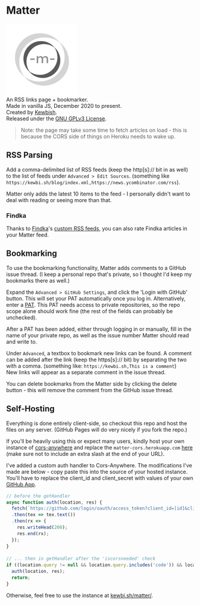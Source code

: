 # Matter
![Matter logo - a mobius strip with a m.](assets/matter192.png)  
An RSS links page + bookmarker.  
Made in vanilla JS, December 2020 to present.  
Created by [Kewbish](https://github.com/kewbish).  
Released under the [GNU GPLv3 License](./LICENSE).

> Note: the page may take some time to fetch articles on load - this is because the CORS side of things on Heroku needs to wake up.

## RSS Parsing
Add a comma-delimited list of RSS feeds (keep the http[s]:// bit in as well) to the list of feeds under `Advanced > Edit Sources`. (something like `https://kewbi.sh/blog/index.xml,https://news.ycombinator.com/rss`).  

Matter only adds the latest 10 items to the feed - I personally didn't want to deal with reading or seeing more than that.

### Findka
Thanks to [Findka](https://findka.com)'s [custom RSS feeds](https://findka.com/blog/use-rss/), you can also rate Findka articles in your Matter feed.

## Bookmarking
To use the bookmarking functionality, Matter adds comments to a GitHub issue thread. (I keep a personal repo that's private, so I thought I'd keep my bookmarks there as well.)  

Expand the `Advanced > GitHub Settings`, and click the 'Login with GitHub' button. This will set your PAT automatically once you log in. Alternatively, enter a [PAT](https://github.com/settings/tokens/new). This PAT needs access to private repositories, so the repo scope alone should work fine (the rest of the fields can probably be unchecked).  

After a PAT has been added, either through logging in or manually, fill in the name of your private repo, as well as the issue number Matter should read and write to.

Under `Advanced`, a textbox to bookmark new links can be found. A comment can be added after the link (keep the https[s]:// bit) by separating the two with a comma. (something like: `https://kewbi.sh,This is a comment`)  
New links will appear as a separate comment in the issue thread.

You can delete bookmarks from the Matter side by clicking the delete button - this will remove the comment from the GitHub issue thread.

## Self-Hosting
Everything is done entirely client-side, so checkout this repo and host the files on any server. (GitHub Pages will do very nicely if you fork the repo.)

If you'll be heavily using this or expect many users, kindly host your own instance of [cors-anywhere](https://github.com/Rob--W/cors-anywhere) and replace the `matter-cors.herokuapp.com` [here](https://github.com/kewbish/matter/blob/master/main.js#L2) (make sure not to include an extra slash at the end of your URL).

I've added a custom auth handler to Cors-Anywhere. The modifications I've made are below - copy paste this into the source of your hosted instance. You'll have to replace the client_id and client_secret with values of your own [GitHub App](https://github.com/settings/apps/new).
```js
// before the getHandler
async function auth(location, res) {
  fetch(`https://github.com/login/oauth/access_token?client_id=[id]&client_secret=[secret]&code=${location.query.split("=")[1]}`, { method: "POST" })
  .then(tex => tex.text())
  .then(rx => {
    res.writeHead(200);
    res.end(rx);
  });
}

// ... then in getHandler after the 'iscorsneeded' check
if ((location.query != null && location.query.includes('code')) && location.host === 'auth') {
  auth(location, res);
  return;
}
```

Otherwise, feel free to use the instance at [kewbi.sh/matter/](https://kewbi.sh/matter).


